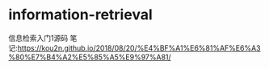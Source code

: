 # information-retrieval
信息检索入门1源码
笔记:https://kou2n.github.io/2018/08/20/%E4%BF%A1%E6%81%AF%E6%A3%80%E7%B4%A2%E5%85%A5%E9%97%A81/